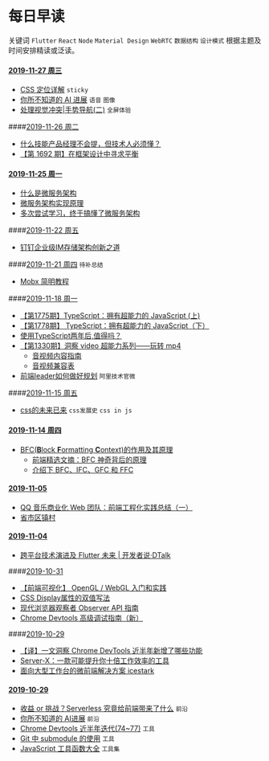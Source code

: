 # 每日早读

关键词  `Flutter` `React` `Node` `Material Design` `WebRTC` `数据结构` `设计模式`
根据主题及时间安排精读或泛读。



#### [2019-11-27 周三](./2019-11-27.md)

* [CSS 定位详解](https://mp.weixin.qq.com/s/aQ9s5FCL7QV5RxkOchzfCA) `sticky`
* [你所不知道的 AI 进展](https://mp.weixin.qq.com/s/9_0bQwl_r5hXyff8-BEk2g) `语音` `图像`
* [处理视觉冲突|手势导航(二)](https://mp.weixin.qq.com/s/p_9Px7BH6DQGNYNqzPCWtw) `全屏体验`

####[2019-11-26 周二](./2019-11-26.md)

* [什么技能产品经理不会提，但技术人必须懂？](https://mp.weixin.qq.com/s/br5KvFXlgxiADwi9Xv0nbw)
* [【第 1692 期】在框架设计中寻求平衡](https://mp.weixin.qq.com/s/sfxWbCqLBYaDAgFCd7tZvA)

#### [2019-11-25 周一](./2019-11-25.md)

* [什么是微服务架构](https://mp.weixin.qq.com/s/Dt-c3isYlM-NZk_aLZDedA)
* [微服务架构实现原理](https://mp.weixin.qq.com/s/xV5-yCxodDKcKJbjLgvj9g)
* [多次尝试学习，终于搞懂了微服务架构](https://mp.weixin.qq.com/s/Pfs57ee6KpW342cKmJTGrw)

####[2019-11-22 周五](./2019-11-22.md)

* [钉钉企业级IM存储架构创新之道](https://mp.weixin.qq.com/s/nf_0CUdU_7VgG_NjfKla8Q)

####[2019-11-21 周四](./2019-11-21.md) `待补总结`

* [Mobx 简明教程](https://mp.weixin.qq.com/s/zoKtUTX3lQ3M4piof4HTeQ)

####[2019-11-18 周一](./2019-11-18.md)

* [【第1775期】TypeScript：拥有超能力的 JavaScript (上)](https://mp.weixin.qq.com/s/XnfOkZHOYtLk2LS-8S8rPw)
* [【第1778期】 TypeScript：拥有超能力的 JavaScript（下）](https://mp.weixin.qq.com/s/iKgvJB54bsb2_dUoRPpR0g)
* [使用TypeScript两年后,值得吗？](https://mp.weixin.qq.com/s/UQLV49GVFL3LsPZB1r254g)
* [【第1330期】洞察 video 超能力系列——玩转 mp4](http://mp.weixin.qq.com/s?__biz=MjM5MTA1MjAxMQ==&mid=2651229196&idx=1&sn=ce78e0aed1cf61d2f4e19585633534a0&chksm=bd4955888a3edc9e6b497ce9cef0820f7d5a395db317b6634a870b7e9cbb0a01e0657746862a&scene=21#wechat_redirect)
  * [音视频内容指南](https://developer.mozilla.org/zh-CN/docs/Learn/HTML/Multimedia_and_embedding/Video_and_audio_content)
  * [音视频兼容表](https://developer.mozilla.org/zh-CN/docs/Web/HTML/Supported_media_formats#%E6%B5%8F%E8%A7%88%E5%99%A8%E5%85%BC%E5%AE%B9%E6%83%85%E5%86%B5)
* [前端leader如何做好规划](https://mp.weixin.qq.com/s/s1gZ-3sWF6FP8NFV9wuHgw)  `阿里技术官微`

####[2019-11-15 周五](https://github.com/omamzhang/aline/tree/e3dc14b471fa3209cc8d9e71a2b6233f386fa1b2/daily/2019-11-15.md)

* [css的未来已来](https://juejin.im/post/5dcb9c126fb9a04aba52bdf4) `css发展史` `css in js`

#### [2019-11-14  周四](https://github.com/omamzhang/aline/tree/e3dc14b471fa3209cc8d9e71a2b6233f386fa1b2/daily/2019-11-14.md)

* [BFC\(**B**lock **F**ormatting **C**ontext\)的作用及其原理](https://developer.mozilla.org/zh-CN/docs/Web/Guide/CSS/Block_formatting_context)
  * [前端精选文摘：BFC 神奇背后的原理](https://www.cnblogs.com/lhb25/p/inside-block-formatting-ontext.html)
  * [介绍下 BFC、IFC、GFC 和 FFC](https://muyiy.cn/question/css/73.html)

#### [2019-11-05](https://github.com/omamzhang/aline/tree/e3dc14b471fa3209cc8d9e71a2b6233f386fa1b2/daily/2019-11-05.md)

* [QQ 音乐商业化 Web 团队：前端工程化实践总结（一）](https://www.infoq.cn/article/2gQwRdKPMHjC96jJoVDG)
* [省市区镇村](https://github.com/modood/Administrative-divisions-of-China)

#### [2019-11-04](https://github.com/omamzhang/aline/tree/e3dc14b471fa3209cc8d9e71a2b6233f386fa1b2/daily/2019-11-04.md)

* [跨平台技术演进及 Flutter 未来 \| 开发者说·DTalk](https://mp.weixin.qq.com/s/2LDCVNOQ2SXJ5SFVPo00yg)

####[2019-10-31](https://github.com/omamzhang/aline/tree/e3dc14b471fa3209cc8d9e71a2b6233f386fa1b2/daily/2019-10-31.md)

* [【前端可视化】 OpenGL / WebGL 入门和实践](https://mp.weixin.qq.com/s/A2o-ueiBf8dXBYfCY2LIRQ)
* [CSS Display属性的双值写法](https://mp.weixin.qq.com/s/vREgwh-T7RiuQaAqyil0Og)
* [现代浏览器观察者 Observer API 指南](https://mp.weixin.qq.com/s/I-p-pcfPDhAUKot6pdLSRg)
* [Chrome Devtools 高级调试指南（新）](https://mp.weixin.qq.com/s/YZFJtvrZzhroBgQJL6U_Og)

####[2019-10-29](https://github.com/omamzhang/aline/tree/e3dc14b471fa3209cc8d9e71a2b6233f386fa1b2/daily/2019-10-29.md)

* [【译】一文洞察 Chrome DevTools 近半年新增了哪些功能](https://www.zoo.team/article/chrome-devtools)
* [Server-X：一款可能提升你十倍工作效率的工具](https://juejin.im/post/5dad208ef265da5b7d692340#heading-7)
* [面向大型工作台的微前端解决方案 icestark](https://zhuanlan.zhihu.com/p/88449415)

#### [2019-10-29](https://github.com/omamzhang/aline/tree/e3dc14b471fa3209cc8d9e71a2b6233f386fa1b2/daily/2019-10-29.md)

* [收益 or 挑战？Serverless 究竟给前端带来了什么](https://zhuanlan.zhihu.com/p/88258722) `前沿`
* [你所不知道的 AI进展](http://www.ruanyifeng.com/blog/2019/10/artificial-intelligenence.html) `前沿`
* [Chrome Devtools 近半年迭代\(74~77\)](https://www.zoo.team/article/chrome-devtools) `工具`
* [Git 中 submodule 的使用](https://zhuanlan.zhihu.com/p/87053283) `工具`
* [JavaScript 工具函数大全](https://juejin.im/post/5da1a04ae51d45783d6122bf) `工具集`
